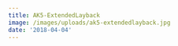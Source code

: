 ```yaml
---
title: AK5-ExtendedLayback
image: /images/uploads/ak5-extendedlayback.jpg
date: '2018-04-04'
---
```


